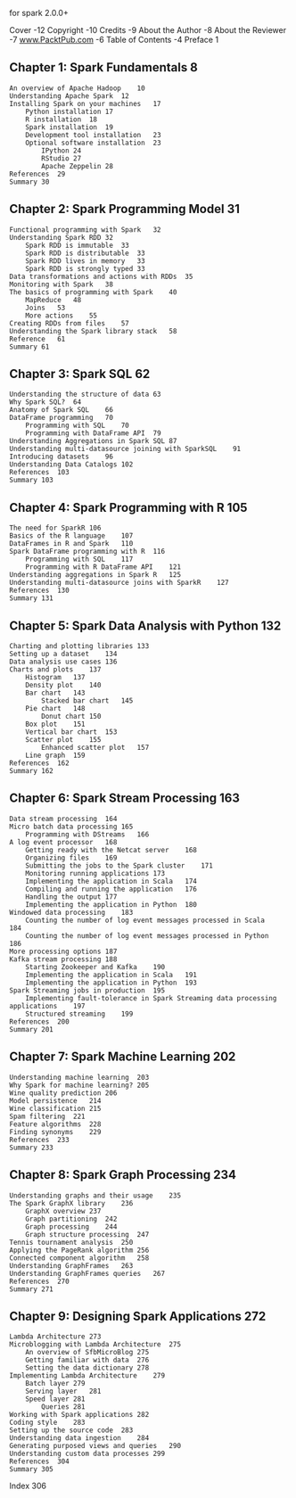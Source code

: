 for spark 2.0.0+ 

Cover	-12
Copyright	-10
	Credits	-9
About the Author	-8
About the Reviewer	-7
www.PacktPub.com	-6
Table of Contents	-4
Preface	1
## Chapter 1: Spark Fundamentals	8
	An overview of Apache Hadoop	10
	Understanding Apache Spark	12
	Installing Spark on your machines	17
		Python installation	17
		R installation	18
		Spark installation	19
		Development tool installation	23
		Optional software installation	23
			IPython	24
			RStudio	27
			Apache Zeppelin	28
	References	29
	Summary	30
## Chapter 2: Spark Programming Model	31
	Functional programming with Spark	32
	Understanding Spark RDD	32
		Spark RDD is immutable	33
		Spark RDD is distributable	33
		Spark RDD lives in memory	33
		Spark RDD is strongly typed	33
	Data transformations and actions with RDDs	35
	Monitoring with Spark	38
	The basics of programming with Spark	40
		MapReduce	48
		Joins	53
		More actions	55
	Creating RDDs from files	57
	Understanding the Spark library stack	58
	Reference	61
	Summary	61
## Chapter 3: Spark SQL	62
	Understanding the structure of data	63
	Why Spark SQL?	64
	Anatomy of Spark SQL	66
	DataFrame programming	70
		Programming with SQL	70
		Programming with DataFrame API	79
	Understanding Aggregations in Spark SQL	87
	Understanding multi-datasource joining with SparkSQL	91
	Introducing datasets	96
	Understanding Data Catalogs	102
	References	103
	Summary	103
## Chapter 4: Spark Programming with R	105
	The need for SparkR	106
	Basics of the R language	107
	DataFrames in R and Spark	110
	Spark DataFrame programming with R	116
		Programming with SQL	117
		Programming with R DataFrame API	121
	Understanding aggregations in Spark R	125
	Understanding multi-datasource joins with SparkR	127
	References	130
	Summary	131
## Chapter 5: Spark Data Analysis with Python	132
	Charting and plotting libraries	133
	Setting up a dataset	134
	Data analysis use cases	136
	Charts and plots	137
		Histogram	137
		Density plot	140
		Bar chart	143
			Stacked bar chart	145
		Pie chart	148
			Donut chart	150
		Box plot	151
		Vertical bar chart	153
		Scatter plot	155
			Enhanced scatter plot	157
		Line graph	159
	References	162
	Summary	162
## Chapter 6: Spark Stream Processing	163
	Data stream processing	164
	Micro batch data processing	165
		Programming with DStreams	166
	A log event processor	168
		Getting ready with the Netcat server	168
		Organizing files	169
		Submitting the jobs to the Spark cluster	171
		Monitoring running applications	173
		Implementing the application in Scala	174
		Compiling and running the application	176
		Handling the output	177
		Implementing the application in Python	180
	Windowed data processing	183
		Counting the number of log event messages processed in Scala	184
		Counting the number of log event messages processed in Python	186
	More processing options	187
	Kafka stream processing	188
		Starting Zookeeper and Kafka	190
		Implementing the application in Scala	191
		Implementing the application in Python	193
	Spark Streaming jobs in production	195
		Implementing fault-tolerance in Spark Streaming data processing applications	197
		Structured streaming	199
	References	200
	Summary	201
## Chapter 7: Spark Machine Learning	202
	Understanding machine learning	203
	Why Spark for machine learning?	205
	Wine quality prediction	206
	Model persistence	214
	Wine classification	215
	Spam filtering	221
	Feature algorithms	228
	Finding synonyms	229
	References	233
	Summary	233
## Chapter 8: Spark Graph Processing	234
	Understanding graphs and their usage	235
	The Spark GraphX library	236
		GraphX overview	237
		Graph partitioning	242
		Graph processing	244
		Graph structure processing	247
	Tennis tournament analysis	250
	Applying the PageRank algorithm	256
	Connected component algorithm	258
	Understanding GraphFrames	263
	Understanding GraphFrames queries	267
	References	270
	Summary	271
## Chapter 9: Designing Spark Applications	272
	Lambda Architecture	273
	Microblogging with Lambda Architecture	275
		An overview of SfbMicroBlog	275
		Getting familiar with data	276
		Setting the data dictionary	278
	Implementing Lambda Architecture	279
		Batch layer	279
		Serving layer	281
		Speed layer	281
			Queries	281
	Working with Spark applications	282
	Coding style	283
	Setting up the source code	283
	Understanding data ingestion	284
	Generating purposed views and queries	290
	Understanding custom data processes	299
	References	304
	Summary	305
Index	306
